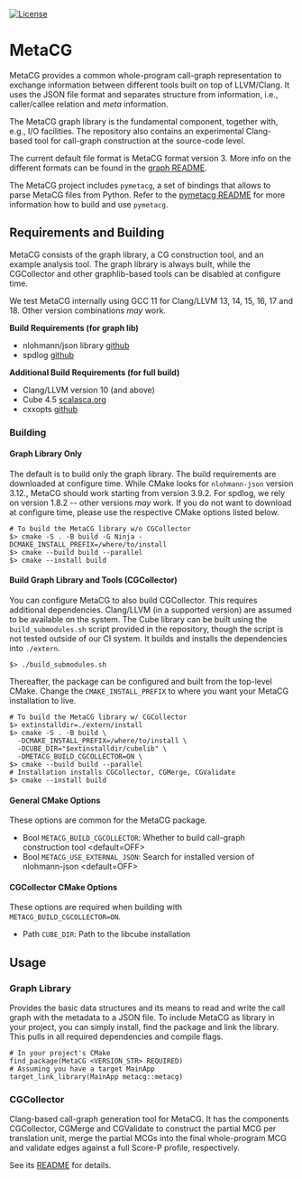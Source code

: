 [![License](https://img.shields.io/badge/License-BSD%203--Clause-blue.svg)](https://opensource.org/licenses/BSD-3-Clause)

# MetaCG

MetaCG provides a common whole-program call-graph representation to exchange information between different tools built on top of LLVM/Clang.
It uses the JSON file format and separates structure from information, i.e., caller/callee relation and *meta* information.

The MetaCG graph library is the fundamental component, together with, e.g., I/O facilities.
The repository also contains an experimental Clang-based tool for call-graph construction at the source-code level.

The current default file format is MetaCG format version 3.
More info on the different formats can be found in the [graph README](graph/README.md).

The MetaCG project includes `pymetacg`, a set of bindings that allows to parse MetaCG files from Python.
Refer to the [pymetacg README](pymetacg/README.md) for more information how to build and use `pymetacg`.

## Requirements and Building

MetaCG consists of the graph library, a CG construction tool, and an example analysis tool.
The graph library is always built, while the CGCollector and other graphlib-based tools can be disabled at configure time.

We test MetaCG internally using GCC 11 for Clang/LLVM 13, 14, 15, 16, 17 and 18.
Other version combinations *may* work.

**Build Requirements (for graph lib)**
- nlohmann/json library [github](https://github.com/nlohmann/json)
- spdlog [github](https://github.com/gabime/spdlog)

**Additional Build Requirements (for full build)**
- Clang/LLVM version 10 (and above)
- Cube 4.5 [scalasca.org](https://www.scalasca.org/software/cube-4.x/download.html)
- cxxopts [github](https://github.com/jarro2783/cxxopts)

### Building

#### Graph Library Only

The default is to build only the graph library.
The build requirements are downloaded at configure time.
While CMake looks for `nlohmann-json` version 3.12., MetaCG should work starting from version 3.9.2.
For spdlog, we rely on version 1.8.2 -- other versions *may* work.
If you do not want to download at configure time, please use the respective CMake options listed below.

```{.sh}
# To build the MetaCG library w/o CGCollector
$> cmake -S . -B build -G Ninja -DCMAKE_INSTALL_PREFIX=/where/to/install
$> cmake --build build --parallel
$> cmake --install build
```

#### Build Graph Library and Tools (CGCollector)

You can configure MetaCG to also build CGCollector.
This requires additional dependencies.
Clang/LLVM (in a supported version) are assumed to be available on the system.
The Cube library can be built using the `build_submodules.sh` script provided in the repository, though the script is not tested outside of our CI system.
It builds and installs the dependencies into `./extern`.

```{.sh}
$> ./build_submodules.sh
```

Thereafter, the package can be configured and built from the top-level CMake.
Change the `CMAKE_INSTALL_PREFIX` to where you want your MetaCG installation to live.

```{.sh}
# To build the MetaCG library w/ CGCollector
$> extinstalldir=./extern/install
$> cmake -S . -B build \
  -DCMAKE_INSTALL_PREFIX=/where/to/install \
  -DCUBE_DIR="$extinstalldir/cubelib" \
  -DMETACG_BUILD_CGCOLLECTOR=ON \
$> cmake --build build --parallel
# Installation installs CGCollector, CGMerge, CGValidate
$> cmake --install build
```

#### General CMake Options

These options are common for the MetaCG package.

- Bool `METACG_BUILD_CGCOLLECTOR`: Whether to build call-graph construction tool <default=OFF>
- Bool `METACG_USE_EXTERNAL_JSON`: Search for installed version of nlohmann-json <default=OFF>

#### CGCollector CMake Options

These options are required when building with `METACG_BUILD_CGCOLLECTOR=ON`.

- Path `CUBE_DIR`: Path to the libcube installation

## Usage

### Graph Library

Provides the basic data structures and its means to read and write the call graph with the metadata to a JSON file.
To include MetaCG as library in your project, you can simply install, find the package and link the library.
This pulls in all required dependencies and compile flags.

```
# In your project's CMake
find_package(MetaCG <VERSION_STR> REQUIRED)
# Assuming you have a target MainApp
target_link_library(MainApp metacg::metacg)
```

### CGCollector
Clang-based call-graph generation tool for MetaCG.
It has the components CGCollector, CGMerge and CGValidate to construct the partial MCG per translation unit, merge the partial MCGs into the final whole-program MCG and validate edges against a full Score-P profile, respectively.

See its [README](cgcollector/README.md) for details.
